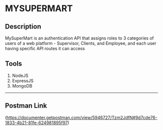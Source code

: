 # MYSUPERMART

## Description

MySuperMart is an authentication API that assigns roles to 3 categories of users of a web platform - Supervisor, Clients, and Employee, and each user having specific API routes it can access

## Tools

1. NodeJS 
2. ExpressJS
3. MongoDB

---

## Postman Link

(https://documenter.getpostman.com/view/5946727/Tzm2JdfN#9d7cde76-1833-4b21-81fe-624981895f97)